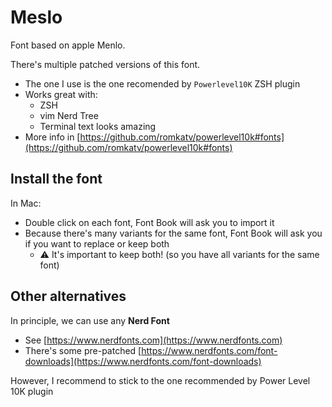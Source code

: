 # Meslo

Font based on apple Menlo.

There's multiple patched versions of this font.

- The one I use is the one recomended by `Powerlevel10K` ZSH plugin
- Works great with:
  - ZSH
  - vim Nerd Tree
  - Terminal text looks amazing
- More info in [https://github.com/romkatv/powerlevel10k#fonts](https://github.com/romkatv/powerlevel10k#fonts)

## Install the font

In Mac:

- Double click on each font, Font Book will ask you to import it
- Because there's many variants for the same font, Font Book will ask you if you want to replace or keep both
  - ⚠️ It's important to keep both! (so you have all variants for the same font)

## Other alternatives

In principle, we can use any **Nerd Font**

- See [https://www.nerdfonts.com](https://www.nerdfonts.com)
- There's some pre-patched [https://www.nerdfonts.com/font-downloads](https://www.nerdfonts.com/font-downloads)

However, I recommend to stick to the one recommended by Power Level 10K plugin
